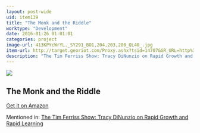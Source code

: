 ```yaml
---
layout: post-wide
uid: item139
title: "The Monk and the Riddle"
worktype: "Development"
date: 2016-01-26 01:01:01
categories: project
image-url: 413KPYcWrYL._SY291_BO1,204,203,200_QL40_.jpg
item-url: http://target.georiot.com/Proxy.ashx?tsid=14707&GR_URL=http%3A%2F%2Fwww.amazon.com%2FMonk-Riddle-Creating-Making-Living%2Fdp%2F1578516447%2F
description: "The Tim Ferriss Show: Tracy DiNunzio on Rapid Growth and Rapid Learning"
---
```

<a href="http://target.georiot.com/Proxy.ashx?tsid=14707&GR_URL=http%3A%2F%2Fwww.amazon.com%2FMonk-Riddle-Creating-Making-Living%2Fdp%2F1578516447%2F" target="blank"><img src="../../../../img/thumbs/413KPYcWrYL._SY291_BO1,204,203,200_QL40_.jpg" class="prod-img"></a>
<h2>The Monk and the Riddle</h2>
<p><a href="http://target.georiot.com/Proxy.ashx?tsid=14707&GR_URL=http%3A%2F%2Fwww.amazon.com%2FMonk-Riddle-Creating-Making-Living%2Fdp%2F1578516447%2F" target="blank">Get it on Amazon</a><p>
<p>Mentioned in: <a href="http://fourhourworkweek.com/2014/09/30/the-tim-ferriss-show-tracy-dinunzio-on-rapid-growth-and-rapid-learning/" target="blank">The Tim Ferriss Show: Tracy DiNunzio on Rapid Growth and Rapid Learning</a></p>
